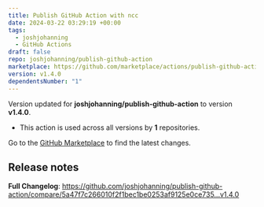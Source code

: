 ```yaml
---
title: Publish GitHub Action with ncc
date: 2024-03-22 03:29:19 +00:00
tags:
  - joshjohanning
  - GitHub Actions
draft: false
repo: joshjohanning/publish-github-action
marketplace: https://github.com/marketplace/actions/publish-github-action-with-ncc
version: v1.4.0
dependentsNumber: "1"
---
```



Version updated for **joshjohanning/publish-github-action** to version **v1.4.0**.
- This action is used across all versions by **1** repositories.

Go to the [GitHub Marketplace](https://github.com/marketplace/actions/publish-github-action-with-ncc) to find the latest changes.

## Release notes

**Full Changelog**: https://github.com/joshjohanning/publish-github-action/compare/5a47f7c266010f2f1bec1be0253af9125e0ce735...v1.4.0
